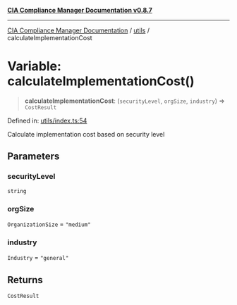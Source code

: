 [**CIA Compliance Manager Documentation v0.8.7**](../../README.md)

***

[CIA Compliance Manager Documentation](../../modules.md) / [utils](../README.md) / calculateImplementationCost

# Variable: calculateImplementationCost()

> **calculateImplementationCost**: (`securityLevel`, `orgSize`, `industry`) => `CostResult`

Defined in: [utils/index.ts:54](https://github.com/Hack23/cia-compliance-manager/blob/c1b03266cad85c2f58531e3fd0aea147fa649ae0/src/utils/index.ts#L54)

Calculate implementation cost based on security level

## Parameters

### securityLevel

`string`

### orgSize

`OrganizationSize` = `"medium"`

### industry

`Industry` = `"general"`

## Returns

`CostResult`
